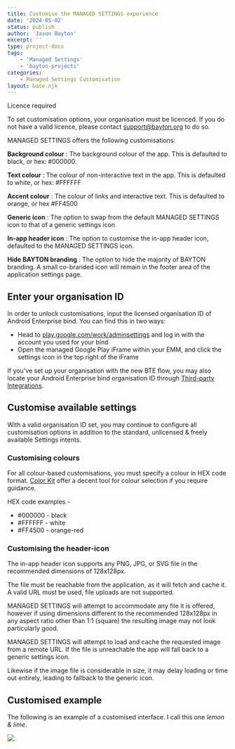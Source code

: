 ```yaml
---
title: Customise the MANAGED SETTINGS experience
date: '2024-05-02'
status: publish
author: 'Jason Bayton'
excerpt: ''
type: project-docs
tags: 
    - 'Managed Settings'
    - 'bayton-projects'
categories: 
    - Managed Settings Customisation
layout: base.njk
---
```

<div class="callout">
<div class="callout-heading">
Licence required
</div>

To set customisation options, your organisation must be licenced. If you do not have a valid licence, please contact [support@bayton.org](mailto:support@bayton.org) to do so. 

</div>

MANAGED SETTINGS offers the following customisations:

**Background colour**
: The background colour of the app. This is defaulted to black, or hex: #000000. 

**Text colour**
: The colour of non-interactive text in the app. This is defaulted to white, or hex: #FFFFFF

**Accent colour**
: The colour of links and interactive text. This is defaulted to orange, or hex #FF4500

**Generic icon**
: The option to swap from the default MANAGED SETTINGS icon to that of a generic settings icon

**In-app header icon**
: The option to customise the in-app header icon, defaulted to the MANAGED SETTINGS icon.

**Hide BAYTON branding**
: The option to hide the majority of BAYTON branding. A small co-branded icon will remain in the footer area of the application settings page.

## Enter your organisation ID

In order to unlock customisations, input the licensed organisation ID of Android Enterprise bind. You can find this in two ways:

- Head to [play.google.com/work/adminsettings](https://play.google.com/work/adminsettings) and log in with the account you used for your bind
- Open the managed Google Play iFrame within your EMM, and click the settings icon in the top right of the iFrame

If you've set up your organisation with the new BTE flow, you may also locate your Android Enterprise bind organisation ID through [Third-party Integrations](https://admin.google.com/ac/devices/settings/thirdparty).

## Customise available settings

With a valid organisation ID set, you may continue to configure all customisation options in addition to the standard, unlicensed & freely available Settings intents.

### Customising colours

For all colour-based customisations, you must specify a colour in HEX code format. [Color Kit](https://colorkit.co/color-picker/) offer a decent tool for colour selection if you require guidance. 

HEX code examples -

- #000000 - black
- #FFFFFF - white
- #FF4500 - orange-red

### Customising the header-icon

The in-app header icon supports any PNG, JPG, or SVG file in the recommended dimensions of 128x128px. 

The file must be reachable from the application, as it will fetch and cache it. A valid URL must be used, file uploads are not supported.

MANAGED SETTINGS will attempt to accommodate any file it is offered, however if using dimensions different to the recommended 128x128px in any aspect ratio other than 1:1 (square) the resulting image may not look particularly good. 

MANAGED SETTINGS will attempt to load and cache the requested image from a remote URL. If the file is unreachable the app will fall back to a generic settings icon.

Likewise if the image file is considerable in size, it may delay loading or time out entirely, leading to fallback to the generic icon.

## Customised example

The following is an example of a customised interface. I call this one _lemon & lime_.

![](https://cdn.bayton.org/assets%2Fmanaged_settings%2Fmanaged_settings_branding_mockup.png)
